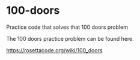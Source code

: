 # 100-doors
Practice code that solves that 100 doors problem

The 100 doors practice problem can be found here.

https://rosettacode.org/wiki/100_doors
